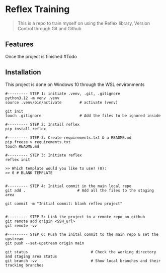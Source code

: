 # Reflex Training
>This is a repo to train myself on using the Reflex library, Version Control through Git and Github

## Features
Once the project is finished #Todo 

## Installation 
This project is done on Windows 10 through the WSL environments 

```shell
#--------- STEP 1: initiate .venv, .git, .gitignore 
python3.12 -m venv .venv 
source .venv/bin/activate        # activate (venv)

git init 
touch .gitignore                 # Add the files to be ignored inside 

#--------- STEP 2: Install reflex 
pip install reflex 

#--------- STEP 3: Create requirements.txt & a README.md
pip freeze > requirements.txt 
touch README.md

#--------- STEP 3: Initiate reflex 
reflex init 

>> Which template would you like to use? (0): 
>> 0 # BLANK TEMPLATE 


#--------- STEP 4: Initial commit in the main local repo 
git add .                       # Add all the files to the staging area 

git commit -m "Initial commit: blank reflex project"

 
#--------- STEP 5: Link the project to a remote repo on github 
git remote add origin <SSH_url>
git remote -vv 

#--------- STEP 6: Push the inital commit to the main repo & set the upstream
git push --set-upstream origin main

git status                            # Check the working directory and staging area status
git branch -vv                        # Show local branches and their tracking branches
```